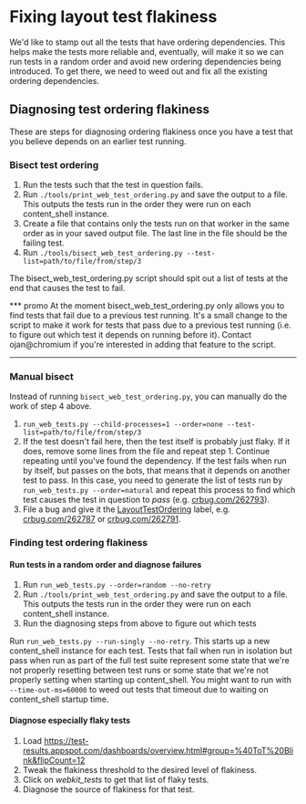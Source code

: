 
# Fixing layout test flakiness

We'd like to stamp out all the tests that have ordering dependencies. This helps
make the tests more reliable and, eventually, will make it so we can run tests
in a random order and avoid new ordering dependencies being introduced. To get
there, we need to weed out and fix all the existing ordering dependencies.

## Diagnosing test ordering flakiness

These are steps for diagnosing ordering flakiness once you have a test that you
believe depends on an earlier test running.

### Bisect test ordering

1. Run the tests such that the test in question fails.
2. Run `./tools/print_web_test_ordering.py` and save the output to a file. This
   outputs the tests run in the order they were run on each content_shell
   instance.
3. Create a file that contains only the tests run on that worker in the same
   order as in your saved output file. The last line in the file should be the
   failing test.
4. Run
   `./tools/bisect_web_test_ordering.py --test-list=path/to/file/from/step/3`

The bisect_web_test_ordering.py script should spit out a list of tests at the
end that causes the test to fail.

*** promo
At the moment bisect_web_test_ordering.py only allows you to find tests that
fail due to a previous test running. It's a small change to the script to make
it work for tests that pass due to a previous test running (i.e. to figure out
which test it depends on running before it). Contact ojan@chromium if you're
interested in adding that feature to the script.
***

### Manual bisect

Instead of running `bisect_web_test_ordering.py`, you can manually do the work
of step 4 above.

1. `run_web_tests.py --child-processes=1 --order=none --test-list=path/to/file/from/step/3`
2. If the test doesn't fail here, then the test itself is probably just flaky.
   If it does, remove some lines from the file and repeat step 1. Continue
   repeating until you've found the dependency. If the test fails when run by
   itself, but passes on the bots, that means that it depends on another test to
   pass. In this case, you need to generate the list of tests run by
   `run_web_tests.py --order=natural` and repeat this process to find which test
   causes the test in question to *pass* (e.g.
   [crbug.com/262793](https://crbug.com/262793)).
3. File a bug and give it the
   [LayoutTestOrdering](https://crbug.com/?q=label:LayoutTestOrdering) label,
   e.g. [crbug.com/262787](https://crbug.com/262787) or
   [crbug.com/262791](https://crbug.com/262791).

### Finding test ordering flakiness

#### Run tests in a random order and diagnose failures

1. Run `run_web_tests.py --order=random --no-retry`
2. Run `./tools/print_web_test_ordering.py` and save the output to a file. This
   outputs the tests run in the order they were run on each content_shell
   instance.
3. Run the diagnosing steps from above to figure out which tests

Run `run_web_tests.py --run-singly --no-retry`. This starts up a new
content_shell instance for each test. Tests that fail when run in isolation but
pass when run as part of the full test suite represent some state that we're not
properly resetting between test runs or some state that we're not properly
setting when starting up content_shell. You might want to run with
`--time-out-ms=60000` to weed out tests that timeout due to waiting on
content_shell startup time.

#### Diagnose especially flaky tests

1. Load
   https://test-results.appspot.com/dashboards/overview.html#group=%40ToT%20Blink&flipCount=12
2. Tweak the flakiness threshold to the desired level of flakiness.
3. Click on *webkit_tests* to get that list of flaky tests.
4. Diagnose the source of flakiness for that test.
